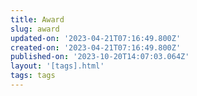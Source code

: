 ```yaml
---
title: Award
slug: award
updated-on: '2023-04-21T07:16:49.800Z'
created-on: '2023-04-21T07:16:49.800Z'
published-on: '2023-10-20T14:07:03.064Z'
layout: '[tags].html'
tags: tags
---
```



